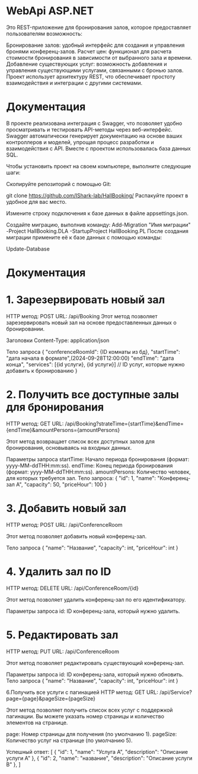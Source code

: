 # WebApi ASP.NET
Это REST-приложение для бронирования залов, которое предоставляет пользователям возможность:

Бронирование залов: удобный интерфейс для создания и управления бронями конференц-залов.
Расчет цен: функционал для расчета стоимости бронирования в зависимости от выбранного зала и времени.
Добавление существующих услуг: возможность добавления и управления существующими услугами, связанными с бронью залов.
Проект использует архитектуру REST, что обеспечивает простоту взаимодействия и интеграции с другими системами.

# Документация
В проекте реализована интеграция с Swagger, что позволяет удобно просматривать и тестировать API-методы через веб-интерфейс. Swagger автоматически генерирует документацию на основе ваших контроллеров и моделей, упрощая процесс разработки и взаимодействия с API.
Вместе с проектом использовалась база данных SQL.

Чтобы установить проект на своем компьютере, выполните следующие шаги:

Скопируйте репозиторий с помощью Git:

git clone https://github.com/IShark-lab/HallBooking/
Распакуйте проект в удобное для вас место.

Измените строку подключения к базе данных в файле appsettings.json.

Создайте миграцию, выполнив команду:
Add-Migration "Имя миграции" -Project HallBooking.DLA -StartupProject HallBooking.PL
После создания миграции примените её к базе данных с помощью команды:

Update-Database

# Документация

# 1. Зарезервировать новый зал
HTTP метод: POST
URL: /api/Booking
Этот метод позволяет зарезервировать новый зал на основе предоставленных данных о бронировании.

Заголовки
Content-Type: application/json

Тело запроса
{
  "conferenceRoomId": {ID комнаты из бд},
  "startTime": "дата начала в формате",(2024-09-28T12:00:00)
  "endTime": "дата конца",
  "services": [{id услуги}, {id услуги}] // ID услуг, которые нужно добавить к бронированию
}


# 2. Получить все доступные залы для бронирования
HTTP метод: GET
URL: /api/Booking?strateTime={startTime}&endTime={endTime}&amountPersons={amountPersons}

Этот метод возвращает список всех доступных залов для бронирования, основываясь на входных данных.

Параметры запроса
startTime: Начало периода бронирования (формат: yyyy-MM-ddTHH:mm:ss).
endTime: Конец периода бронирования (формат: yyyy-MM-ddTHH:mm:ss).
amountPersons: Количество человек, для которых требуется зал.
Тело запроса:
  {
    "id": 1,
    "name": "Конференц-зал A",
    "capacity": 50,
    "priceHour": 100
  }

# 3. Добавить новый зал
HTTP метод: POST
URL: /api/ConferenceRoom

Этот метод позволяет добавить новый конференц-зал.

Тело запроса
{
  "name": "Название",
  "capacity": int,
  "priceHour": int
}

# 4. Удалить зал по ID
HTTP метод: DELETE
URL: /api/ConferenceRoom/{id}

Этот метод позволяет удалить конференц-зал по его идентификатору.

Параметры запроса
id: ID конференц-зала, который нужно удалить.

# 5. Редактировать зал
HTTP метод: PUT
URL: /api/ConferenceRoom

Этот метод позволяет редактировать существующий конференц-зал.

Параметры запроса
id: ID конференц-зала, который нужно обновить.
Тело запроса
{
  "name": "Название",
  "capacity": int,
  "priceHour": int
}

6.Получить все услуги с пагинацией
HTTP метод: GET
URL: /api/Service?page={page}&pageSize={pageSize}

Этот метод позволяет получить список всех услуг с поддержкой пагинации. Вы можете указать номер страницы и количество элементов на странице.

page: Номер страницы для получения (по умолчанию 1).
pageSize: Количество услуг на странице (по умолчанию 5).

Успешный ответ:
[
  {
    "id": 1,
    "name": "Услуга A",
    "description": "Описание услуги A"
  },
  {
    "id": 2,
    "name": "название",
    "description": "Описание услуги B"
  },
]
